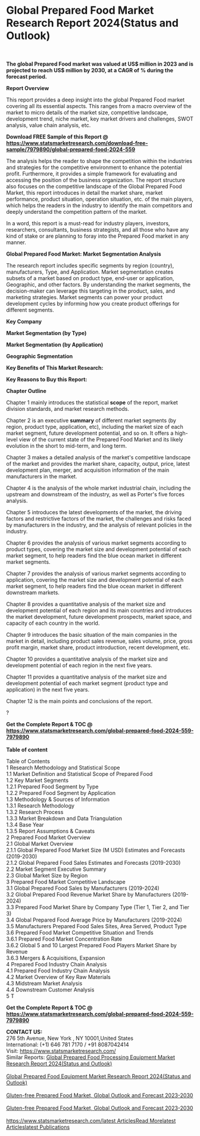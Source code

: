 <h1>Global Prepared Food Market Research Report 2024(Status and Outlook)</h1><br/><p><strong>The global Prepared Food market was valued at US$ million in 2023 and is projected to reach US$ million by 2030, at a <strong>CAGR</strong> of % during the forecast period.</strong></p><p><strong>Report Overview</strong></p><p>This report provides a deep insight into the global Prepared Food market covering all its essential aspects. This ranges from a macro overview of the market to micro details of the market size, competitive landscape, development trend, niche market, key market drivers and challenges, SWOT analysis, value chain analysis, etc.</p><p><strong>Download FREE Sample of this Report @ <a href="https://www.statsmarketresearch.com/download-free-sample/7979890/global-prepared-food-2024-559">https://www.statsmarketresearch.com/download-free-sample/7979890/global-prepared-food-2024-559</a></strong></p><p>The analysis helps the reader to shape the competition within the industries and strategies for the competitive environment to enhance the potential profit. Furthermore, it provides a simple framework for evaluating and accessing the position of the business organization. The report structure also focuses on the competitive landscape of the Global Prepared Food Market, this report introduces in detail the market share, market performance, product situation, operation situation, etc. of the main players, which helps the readers in the industry to identify the main competitors and deeply understand the competition pattern of the market.</p><p>In a word, this report is a must-read for industry players, investors, researchers, consultants, business strategists, and all those who have any kind of stake or are planning to foray into the Prepared Food market in any manner.</p><p><strong>Global Prepared Food Market: Market Segmentation Analysis</strong></p><p>The research report includes specific segments by region (country), manufacturers, Type, and Application. Market segmentation creates subsets of a market based on product type, end-user or application, Geographic, and other factors. By understanding the market segments, the decision-maker can leverage this targeting in the product, sales, and marketing strategies. Market segments can power your product development cycles by informing how you create product offerings for different segments.</p><p><strong>Key Company</strong></p><p><strong>Market Segmentation (by Type)</strong></p><p><strong>Market Segmentation (<strong>by Application</strong>)</strong></p><p><strong>Geographic Segmentation</strong></p><p><strong>Key Benefits of This Market Research:</strong></p><p><strong>Key <strong>Reasons to Buy</strong> this Report:</strong></p><p><strong>Chapter Outline</strong></p><p>Chapter 1 mainly introduces the statistical <strong>scope</strong> of the report, market division standards, and market research methods.</p><p>Chapter 2 is an executive <strong>summary</strong> of different market segments (by region, product type, application, etc), including the market size of each market segment, future development potential, and so on. It offers a high-level view of the current state of the Prepared Food Market and its likely evolution in the short to mid-term, and long term.</p><p>Chapter 3 makes a detailed analysis of the market's competitive landscape of the market and provides the market share, capacity, output, price, latest development plan, merger, and acquisition information of the main manufacturers in the market.</p><p>Chapter 4 is the analysis of the whole market industrial chain, including the upstream and downstream of the industry, as well as Porter's five forces analysis.</p><p>Chapter 5 introduces the latest developments of the market, the driving factors and restrictive factors of the market, the challenges and risks faced by manufacturers in the industry, and the analysis of relevant policies in the industry.</p><p>Chapter 6 provides the analysis of various market segments according to product types, covering the market size and development potential of each market segment, to help readers find the blue ocean market in different market segments.</p><p>Chapter 7 provides the analysis of various market segments according to application, covering the market size and development potential of each market segment, to help readers find the blue ocean market in different downstream markets.</p><p>Chapter 8 provides a quantitative analysis of the market size and development potential of each region and its main countries and introduces the market development, future development prospects, market space, and capacity of each country in the world.</p><p>Chapter 9 introduces the basic situation of the main companies in the market in detail, including product sales revenue, sales volume, price, gross profit margin, market share, product introduction, recent development, etc.</p><p>Chapter 10 provides a quantitative analysis of the market size and development potential of each region in the next five years.</p><p>Chapter 11 provides a quantitative analysis of the market size and development potential of each market segment (product type and application) in the next five years.</p><p>Chapter 12 is the main points and conclusions of the report.</p><p>? </p><div><b>Get the Complete Report & TOC @ <a href="https://www.statsmarketresearch.com/global-prepared-food-2024-559-7979890">https://www.statsmarketresearch.com/global-prepared-food-2024-559-7979890</a></b></div><br><b>Table of content</b><p>Table of Contents<br />1 Research Methodology and Statistical Scope<br />1.1 Market Definition and Statistical Scope of Prepared Food<br />1.2 Key Market Segments<br />1.2.1 Prepared Food Segment by Type<br />1.2.2 Prepared Food Segment by Application<br />1.3 Methodology & Sources of Information<br />1.3.1 Research Methodology<br />1.3.2 Research Process<br />1.3.3 Market Breakdown and Data Triangulation<br />1.3.4 Base Year<br />1.3.5 Report Assumptions & Caveats<br />2 Prepared Food Market Overview<br />2.1 Global Market Overview<br />2.1.1 Global Prepared Food Market Size (M USD) Estimates and Forecasts (2019-2030)<br />2.1.2 Global Prepared Food Sales Estimates and Forecasts (2019-2030)<br />2.2 Market Segment Executive Summary<br />2.3 Global Market Size by Region<br />3 Prepared Food Market Competitive Landscape<br />3.1 Global Prepared Food Sales by Manufacturers (2019-2024)<br />3.2 Global Prepared Food Revenue Market Share by Manufacturers (2019-2024)<br />3.3 Prepared Food Market Share by Company Type (Tier 1, Tier 2, and Tier 3)<br />3.4 Global Prepared Food Average Price by Manufacturers (2019-2024)<br />3.5 Manufacturers Prepared Food Sales Sites, Area Served, Product Type<br />3.6 Prepared Food Market Competitive Situation and Trends<br />3.6.1 Prepared Food Market Concentration Rate<br />3.6.2 Global 5 and 10 Largest Prepared Food Players Market Share by Revenue<br />3.6.3 Mergers & Acquisitions, Expansion<br />4 Prepared Food Industry Chain Analysis<br />4.1 Prepared Food Industry Chain Analysis<br />4.2 Market Overview of Key Raw Materials<br />4.3 Midstream Market Analysis<br />4.4 Downstream Customer Analysis<br />5 T<br><div><b>Get the Complete Report & TOC @ <a href="https://www.statsmarketresearch.com/global-prepared-food-2024-559-7979890">https://www.statsmarketresearch.com/global-prepared-food-2024-559-7979890</a></b></div></p> <b>CONTACT US:</b><br>276 5th Avenue, New York , NY 10001,United States<br>International: (+1) 646 781 7170 / +91 8087042414<br>Visit: <a href="https://www.statsmarketresearch.com/">https://www.statsmarketresearch.com/</a><br>Similar Reports: <a href="https://www.statsmarketresearch.com/global-prepared-food-2024-559-7979890">Global Prepared Food Processing Equipment Market Research Report 2024(Status and Outlook)</a><br/><br/><a href="https://www.statsmarketresearch.com/global-prepared-food-2024-559-7979890">Global Prepared Food Equipment Market Research Report 2024(Status and Outlook)</a><br/><br/><a href="https://www.statsmarketresearch.com/global-prepared-food-2024-559-7979890">Gluten-free Prepared Food Market, Global Outlook and Forecast 2023-2030</a><br/><br/><a href="https://www.statsmarketresearch.com/global-prepared-food-2024-559-7979890">Gluten-free Prepared Food Market, Global Outlook and Forecast 2023-2030</a><br/><br/><a href="https://gyeongbokgung.com">https://www.statsmarketresearch.com/</a><a href="https://hallyeomaritime.com">latest Articles</a><a href="https://jingwansa.com">Read More</a><a href=https://nguoiviet.jp/">latest Articles</a><a href="https://www.intelmarketresearch.com/">latest Publications</a>